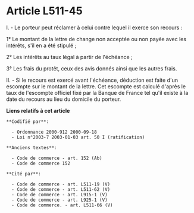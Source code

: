# Article L511-45

I. - Le porteur peut réclamer à celui contre lequel il exerce son recours :

1° Le montant de la lettre de change non acceptée ou non payée avec les intérêts, s'il en a été stipulé ;

2° Les intérêts au taux légal à partir de l'échéance ;

3° Les frais du protêt, ceux des avis donnés ainsi que les autres frais.

II. - Si le recours est exercé avant l'échéance, déduction est faite d'un escompte sur le montant de la lettre. Cet escompte
est calculé d'après le taux de l'escompte officiel fixé par la Banque de France tel qu'il existe à la date du recours au lieu
du domicile du porteur.

**Liens relatifs à cet article**

	**Codifié par**:

	  - Ordonnance 2000-912 2000-09-18
	  - Loi n°2003-7 2003-01-03 art. 50 I (ratification)

	**Anciens textes**:

	  - Code de commerce - art. 152 (Ab)
	  - Code de commerce 152

	**Cité par**:

	  - Code de commerce - art. L511-19 (V)
	  - Code de commerce - art. L511-62 (V)
	  - Code de commerce - art. L915-1 (V)
	  - Code de commerce - art. L925-1 (V)
	  - Code de commerce. - art. L511-66 (V)
